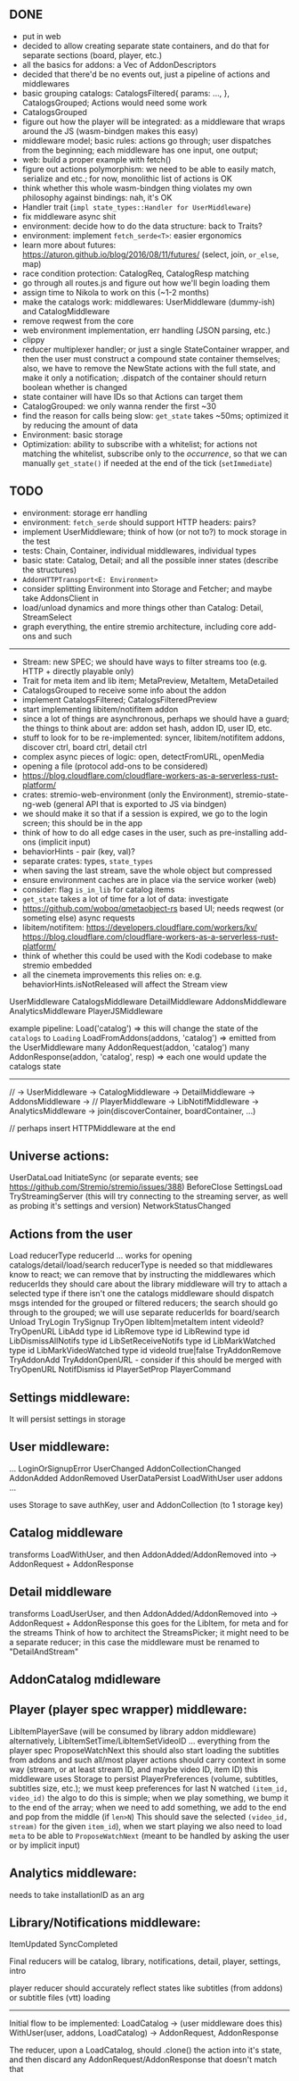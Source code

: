 ## DONE

* put in web
* decided to allow creating separate state containers, and do that for separate sections (board, player, etc.)
* all the basics for addons: a Vec of AddonDescriptors
* decided that there'd be no events out, just a pipeline of actions and middlewares
* basic grouping catalogs: CatalogsFiltered{ params: ...,  }, CatalogsGrouped; Actions would need some work
* CatalogsGrouped
* figure out how the player will be integrated: as a middleware that wraps around the JS (wasm-bindgen makes this easy)
* middleware model; basic rules: actions go through; user dispatches from the beginning; each middleware has one input, one output; 
* web: build a proper example with fetch()
* figure out actions polymorphism: we need to be able to easily match, serialize and etc.; for now, monolithic list of actions is OK
* think whether this whole wasm-bindgen thing violates my own philosophy against bindings: nah, it's OK
* Handler trait (`impl state_types::Handler for UserMiddleware`)
* fix middleware async shit
* environment: decide how to do the data structure: back to Traits?
* environment: implement `fetch_serde<T>`: easier ergonomics
* learn more about futures: https://aturon.github.io/blog/2016/08/11/futures/ (select, join, `or_else`, map)
* race condition protection: CatalogReq, CatalogResp matching
* go through all routes.js and figure out how we'll begin loading them
* assign time to Nikola to work on this (~1-2 months)
* make the catalogs work: middlewares: UserMiddleware (dummy-ish) and CatalogMiddleware
* remove reqwest from the core
* web environment implementation, err handling (JSON parsing, etc.)
* clippy
* reducer multiplexer handler; or just a single StateContainer wrapper, and then the user must construct a compound state container themselves; also, we have to remove the NewState actions with the full state, and make it only a notification; .dispatch of the container should return boolean whether is changed
* state container will have IDs so that Actions can target them
* CatalogGrouped: we only wanna render the first ~30
* find the reason for calls being slow: `get_state` takes ~50ms; optimized it by reducing the amount of data
* Environment: basic storage
* Optimization: ability to subscribe with a whitelist; for actions not matching the whitelist, subscribe only to the *occurrence*, so that we can manually `get_state()` if needed at the end of the tick (`setImmediate`)

## TODO
* environment: storage err handling
* environment: `fetch_serde` should support HTTP headers: pairs?
* implement UserMiddleware; think of how (or not to?) to mock storage in the test
* tests: Chain, Container, individual middlewares, individual types
* basic state: Catalog, Detail; and all the possible inner states (describe the structures)
* `AddonHTTPTransport<E: Environment>`
* consider splitting Environment into Storage and Fetcher; and maybe take AddonsClient in
* load/unload dynamics and more things other than Catalog: Detail, StreamSelect
* graph everything, the entire stremio architecture, including core add-ons and such
----
* Stream: new SPEC; we should have ways to filter streams too (e.g. HTTP + directly playable only)
* Trait for meta item and lib item; MetaPreview, MetaItem, MetaDetailed
* CatalogsGrouped to receive some info about the addon
* implement CatalogsFiltered; CatalogsFilteredPreview
* start implementing libitem/notifitem addon
* since a lot of things are asynchronous, perhaps we should have a guard; the things to think about are: addon set hash, addon ID, user ID, etc.
* stuff to look for to be re-implemented: syncer, libitem/notifitem addons, discover ctrl, board ctrl, detail ctrl
* complex async pieces of logic: open, detectFromURL, openMedia 
* opening a file (protocol add-ons to be considered)
* https://blog.cloudflare.com/cloudflare-workers-as-a-serverless-rust-platform/
* crates: stremio-web-environment (only the Environment), stremio-state-ng-web (general API that is exported to JS via bindgen)
* we should make it so that if a session is expired, we go to the login screen; this should be in the app
* think of how to do all edge cases in the user, such as pre-installing add-ons (implicit input)
* behaviorHints - pair (key, val)?
* separate crates: types, `state_types`
* when saving the last stream, save the whole object but compressed
* ensure environment caches are in place via the service worker (web)
* consider: flag `is_in_lib` for catalog items
* `get_state` takes a lot of time for a lot of data: investigate
* https://github.com/woboq/qmetaobject-rs based UI; needs reqwest (or someting else) async requests
* libitem/notifitem: https://developers.cloudflare.com/workers/kv/ https://blog.cloudflare.com/cloudflare-workers-as-a-serverless-rust-platform/
* think of whether this could be used with the Kodi codebase to make stremio embedded
* all the cinemeta improvements this relies on: e.g. behaviorHints.isNotReleased will affect the Stream view

UserMiddleware
CatalogsMiddleware
DetailMiddleware
AddonsMiddleware
AnalyticsMiddleware
PlayerJSMiddleware

example pipeline:
Load('catalog') => this will change the state of the `catalogs` to `Loading`
LoadFromAddons(addons, 'catalog') => emitted from the UserMiddleware
many AddonRequest(addon, 'catalog')
many AddonResponse(addon, 'catalog', resp) => each one would update the catalogs state

---------

// -> UserMiddleware -> CatalogMiddleware -> DetailMiddleware -> AddonsMiddleware ->
// PlayerMiddleware -> LibNotifMiddleware -> AnalyticsMiddleware -> join(discoverContainer, boardContainer, ...)

// perhaps insert HTTPMiddleware at the end

## Universe actions: 
UserDataLoad
InitiateSync (or separate events; see https://github.com/Stremio/stremio/issues/388)
BeforeClose
SettingsLoad
TryStreamingServer (this will try connecting to the streaming server, as well as probing it's settings and version)
NetworkStatusChanged

## Actions from the user

Load reducerType reducerId ...
	works for opening catalogs/detail/load/search
	reducerType is needed so that middlewares know to react; we can remove that by instructing the middlewares which reducerIds they should care about
	the library middleware will try to attach a selected type if there isn't one
	the catalogs middleware should dispatch msgs intended for the grouped or filtered reducers; the search should go through to the grouped; we will use separate reducerIds for board/search
Unload
TryLogin
TrySignup
TryOpen libItem|metaItem intent videoId?
TryOpenURL
LibAdd type id
LibRemove type id
LibRewind type id
LibDismissAllNotifs type id
LibSetReceiveNotifs type id
LibMarkWatched type id
LibMarkVideoWatched type id videoId true|false
TryAddonRemove
TryAddonAdd
TryAddonOpenURL - consider if this should be merged with TryOpenURL
NotifDismiss id
PlayerSetProp
PlayerCommand

## Settings middleware:

It will persist settings in storage

## User middleware:
...
LoginOrSignupError 
UserChanged
AddonCollectionChanged
AddonAdded
AddonRemoved
UserDataPersist
LoadWithUser user addons ...

uses Storage to save authKey, user and AddonCollection (to 1 storage key)

## Catalog middleware
transforms LoadWithUser, and then AddonAdded/AddonRemoved into -> AddonRequest + AddonResponse

## Detail middleware
transforms LoadUserUser, and then AddonAdded/AddonRemoved into -> AddonRequest + AddonResponse
this goes for the LibItem, for meta and for the streams 
Think of how to architect the StreamsPicker; it might need to be a separate reducer; in this case the middleware must be renamed to "DetailAndStream"

## AddonCatalog mdidleware

## Player (player spec wrapper) middleware:
LibItemPlayerSave (will be consumed by library addon middleware)
alternatively, LibItemSetTime/LibItemSetVideoID
... everything from the player spec
ProposeWatchNext
this should also start loading the subtitles from addons and such
all/most player actions should carry context in some way (stream, or at least stream ID, and maybe video ID, item ID)
this middleware uses Storage to persist PlayerPreferences (volume, subtitles, subtitles size, etc.); we must keep preferences for last N watched `(item_id, video_id)`
the algo to do this is simple; when we play something, we bump it to the end of the array; when we need to add something, we add to the end and pop from the middle (if `len>N`)
This should save the selected `(video_id, stream)` for the given `item_id`), when we start playing
we also need to load `meta` to be able to `ProposeWatchNext` (meant to be handled by asking the user or by implicit input)

## Analytics middleware:

needs to take installationID as an arg

## Library/Notifications middleware:
ItemUpdated
SyncCompleted


Final reducers will be catalog, library, notifications, detail, player, settings, intro

player reducer should accurately reflect states like subtitles (from addons) or subtitle files (vtt) loading

------

Initial flow to be implemented:
LoadCatalog -> (user middleware does this) WithUser(user, addons, LoadCatalog) -> AddonRequest, AddonResponse

The reducer, upon a LoadCatalog, should .clone() the action into it's state, and then discard any AddonRequest/AddonResponse that doesn't match that


